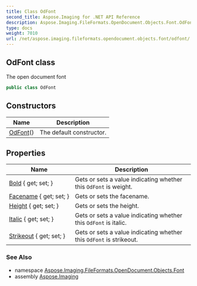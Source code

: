 ```yaml
---
title: Class OdFont
second_title: Aspose.Imaging for .NET API Reference
description: Aspose.Imaging.FileFormats.OpenDocument.Objects.Font.OdFont class. The open document font
type: docs
weight: 7010
url: /net/aspose.imaging.fileformats.opendocument.objects.font/odfont/
---
```

## OdFont class

The open document font

```csharp
public class OdFont
```

## Constructors

| Name | Description |
| --- | --- |
| [OdFont](odfont/)() | The default constructor. |

## Properties

| Name | Description |
| --- | --- |
| [Bold](../../aspose.imaging.fileformats.opendocument.objects.font/odfont/bold/) { get; set; } | Gets or sets a value indicating whether this `OdFont` is weight. |
| [Facename](../../aspose.imaging.fileformats.opendocument.objects.font/odfont/facename/) { get; set; } | Gets or sets the facename. |
| [Height](../../aspose.imaging.fileformats.opendocument.objects.font/odfont/height/) { get; set; } | Gets or sets the height. |
| [Italic](../../aspose.imaging.fileformats.opendocument.objects.font/odfont/italic/) { get; set; } | Gets or sets a value indicating whether this `OdFont` is italic. |
| [Strikeout](../../aspose.imaging.fileformats.opendocument.objects.font/odfont/strikeout/) { get; set; } | Gets or sets a value indicating whether this `OdFont` is strikeout. |

### See Also

* namespace [Aspose.Imaging.FileFormats.OpenDocument.Objects.Font](../../aspose.imaging.fileformats.opendocument.objects.font/)
* assembly [Aspose.Imaging](../../)


